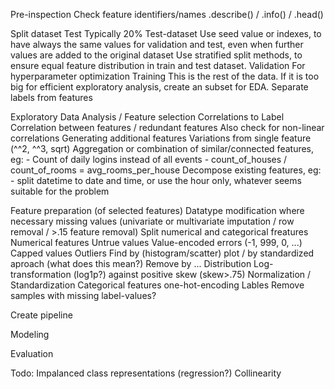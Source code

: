 Pre-inspection
    Check feature identifiers/names
    .describe() / .info() / .head()

Split dataset
    Test
        Typically 20% Test-dataset
        Use seed value or indexes, to have always the same values for validation and test, even when further values are added to the original dataset
        Use stratified split methods, to ensure equal feature distribution in train and test dataset.
    Validation
        For hyperparameter optimization
    Training
        This is the rest of the data. If it is too big for efficient exploratory analysis, create an subset for EDA.
        Separate labels from features

Exploratory Data Analysis / Feature selection
    Correlations to Label
    Correlation between features / redundant features
    Also check for non-linear correlations
    Generating additional features
        Variations from single feature (^^2, ^^3, sqrt)
        Aggregation or combination of similar/connected features, eg:
        - Count of daily logins instead of all events
        - count_of_houses / count_of_rooms = avg_rooms_per_house
        Decompose existing features, eg:
        - split datetime to date and time, or use the hour only, whatever seems suitable for the problem
    
Feature preparation (of selected features)
    Datatype modification where necessary
    missing values (univariate or multivariate imputation / row removal / >.15 feature removal)
    Split numerical and categorical freatures
    Numerical features
        Untrue values
            Value-encoded errors (-1, 999, 0, ...)
            Capped values
        Outliers
            Find by (histogram/scatter) plot / by standardized aproach (what does this mean?)
            Remove by ...
        Distribution
            Log-transformation (log1p?) against positive skew (skew>.75)
        Normalization / Standardization
    Categorical features
        one-hot-encoding
    Lables
        Remove samples with missing label-values?

Create pipeline


Modeling

Evaluation



Todo:
Impalanced class representations (regression?)
Collinearity